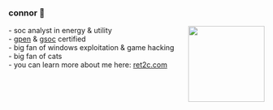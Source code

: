 ### connor 🤍
<img align="right" width="150" src="https://i.pinimg.com/736x/b3/2e/df/b32edfb7da5ef8d5e85740b3100b1b2f.jpg" />
- soc analyst in energy & utility<br>
- <a href="https://www.credly.com/badges/f805e0e6-f0f8-4c07-a98d-252c0a3e6094/">gpen</a> & <a href="https://www.credly.com/badges/900f3ba7-10a6-4422-bb5c-77949710930a/">gsoc</a> certified<br>
- big fan of windows exploitation & game hacking<br>
- big fan of cats<br>
- you can learn more about me here: <a href="https://ret2c.com">ret2c.com</a><br>
